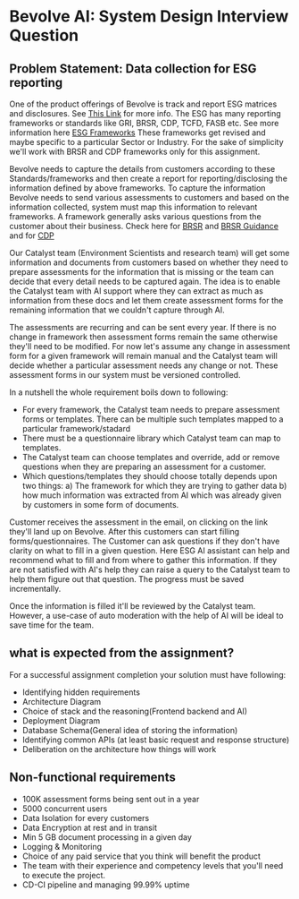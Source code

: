 # Bevolve AI: System Design Interview Question

## Problem Statement: Data collection for ESG reporting

One of the product offerings of Bevolve is track and report ESG matrices and disclosures. See [This Link](https://www.thecorporategovernanceinstitute.com/insights/guides/simple-guide-esg/) for more info.
The ESG has many reporting frameworks or standards like GRI, BRSR, CDP, TCFD, FASB etc. See more information here [ESG Frameworks](https://www.greenstoneplus.com/resources/frameworks-standards/list-of-key-esg-reporting-frameworks-and-standards)
These frameworks get revised and maybe specific to a particular Sector or Industry. For the sake of simplicity we'll work with BRSR and CDP frameworks only for this assignment.

Bevolve needs to capture the details from customers according to these Standards/frameworks and then create a report for reporting/disclosing the information defined by above frameworks. To capture the information Bevolve needs to send various assessments to customers and based on the information collected, system must map this information to relevant frameworks. A framework generally asks various questions from the customer about their business. Check here for [BRSR](https://www.sebi.gov.in/sebi_data/commondocs/may-2021/Business%20responsibility%20and%20sustainability%20reporting%20by%20listed%20entitiesAnnexure1_p.PDF) and [BRSR Guidance](https://www.sebi.gov.in/sebi_data/commondocs/may-2021/Business%20responsibility%20and%20sustainability%20reporting%20by%20listed%20entitiesAnnexure2_p.PDF)
and for [CDP](https://cdn.cdp.net/cdp-production/cms/guidance_docs/pdfs/000/005/005/original/CDP-full-corporate-questionnaire-overview_-_2024.pdf?1714053310_)

Our Catalyst team (Environment Scientists and research team) will get some information and documents from customers based on whether they need to prepare assessments for the information that is missing or the team can decide that every detail needs to be captured again. The idea is to enable the Catalyst team with AI support where they can extract as much as information from these docs and let them create assessment forms for the remaining information that we couldn't capture through AI.

The assessments are recurring and can be sent every year. If there is no change in framework then assessment forms remain the same otherwise they'll need to be modified. For now let's assume any change in assessment form for a given framework will remain manual and the Catalyst team will decide whether a particular assessment needs any change or not. These assessment forms in our system must be versioned controlled.

In a nutshell the whole requirement boils down to following:

- For every framework, the Catalyst team needs to prepare assessment forms or templates. There can be multiple such templates mapped to a particular framework/stadard
- There must be a questionnaire library which Catalyst team can map to templates.
- The Catalyst team can choose templates and override, add or remove questions when they are preparing an assessment for a customer.
- Which questions/templates they should choose totally depends upon two things: a) The framework for which they are trying to gather data b) how much information was extracted from AI which was already given by customers in some form of documents.

Customer receives the assessment in the email, on clicking on the link they'll land up on Bevolve. After this customers can start filling forms/questionnaires. The Customer can ask questions if they don't have clarity on what to fill in a given question. Here ESG AI assistant can help and recommend what to fill and from where to gather this information. If they are not satisfied with AI's help they can raise a query to the Catalyst team to help them figure out that question. The progress must be saved incrementally.

Once the information is filled it'll be reviewed by the Catalyst team. However, a use-case of auto moderation with the help of AI will be ideal to save time for the team.

## what is expected from the assignment?

For a successful assignment completion your solution must have following:

- Identifying hidden requirements
- Architecture Diagram
- Choice of stack and the reasoning(Frontend backend and AI)
- Deployment Diagram
- Database Schema(General idea of storing the information)
- Identifying common APIs (at least basic request and response structure)
- Deliberation on the architecture how things will work

## Non-functional requirements

- 100K assessment forms being sent out in a year
- 5000 concurrent users
- Data Isolation for every customers
- Data Encryption at rest and in transit
- Min 5 GB document processing in a given day
- Logging & Monitoring
- Choice of any paid service that you think will benefit the product
- The team with their experience and competency levels that you'll need to execute the project.
- CD-CI pipeline and managing 99.99% uptime

